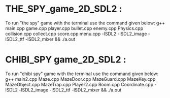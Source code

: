 # THE_SPY_game_2D_SDL2 :
To run "the spy" game with the terminal use the command given below:
g++ main.cpp game.cpp player.cpp bullet.cpp enemy.cpp Physics.cpp collision.cpp collect.cpp score.cpp menu.cpp -lSDL2 -lSDL2_image -lSDL2_ttf -lSDL2_mixer && ./a.out






# CHIBI_SPY game_2D_SDL2 :
To run "chibi spy" game with the terminal use the command given below:
g++ main2.cpp Maze.cpp MazeDoor.cpp MazeGuard.cpp MazeKey.cpp MazeObject.cpp MazeTrap.cpp Player2.cpp Room.cpp Coordinate.cpp -lSDL2 -lSDL2_image -lSDL2_ttf -lSDL2_mixer && ./a.out
